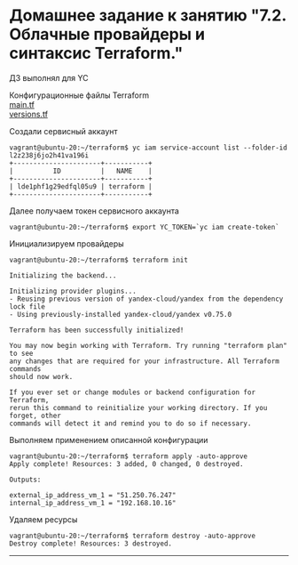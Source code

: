 # Домашнее задание к занятию "7.2. Облачные провайдеры и синтаксис Terraform."

ДЗ выполнял для YC

Конфигурационные файлы Terraform \
[main.tf](./source/main.tf) \
[versions.tf](./source/versions.tf)

Создали сервисный аккаунт

```console
vagrant@ubuntu-20:~/terraform$ yc iam service-account list --folder-id l2z238j6jo2h41va196i
+----------------------+-----------+
|          ID          |   NAME    |
+----------------------+-----------+
| lde1phf1g29edfql05u9 | terraform |
+----------------------+-----------+
```

Далее получаем токен сервисного аккаунта

```console
vagrant@ubuntu-20:~/terraform$ export YC_TOKEN=`yc iam create-token`
```

Инициализируем провайдеры

```console
vagrant@ubuntu-20:~/terraform$ terraform init

Initializing the backend...

Initializing provider plugins...
- Reusing previous version of yandex-cloud/yandex from the dependency lock file
- Using previously-installed yandex-cloud/yandex v0.75.0

Terraform has been successfully initialized!

You may now begin working with Terraform. Try running "terraform plan" to see
any changes that are required for your infrastructure. All Terraform commands
should now work.

If you ever set or change modules or backend configuration for Terraform,
rerun this command to reinitialize your working directory. If you forget, other
commands will detect it and remind you to do so if necessary.
```

Выполняем применением описанной конфигурации

```console
vagrant@ubuntu-20:~/terraform$ terraform apply -auto-approve
Apply complete! Resources: 3 added, 0 changed, 0 destroyed.

Outputs:

external_ip_address_vm_1 = "51.250.76.247"
internal_ip_address_vm_1 = "192.168.10.16"
```

Удаляем ресурсы

```console
vagrant@ubuntu-20:~/terraform$ terraform destroy -auto-approve
Destroy complete! Resources: 3 destroyed.
```

---
